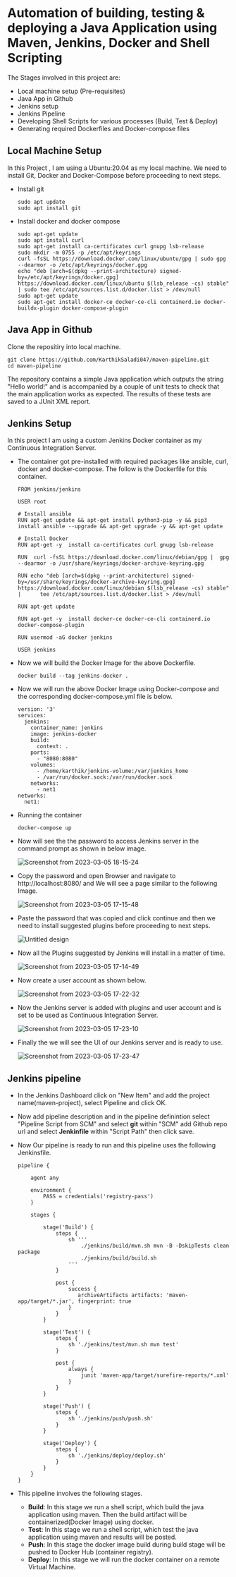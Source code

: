 # Automation of building, testing & deploying a Java Application using Maven, Jenkins, Docker and Shell Scripting

The Stages involved in this project are:
- Local machine setup (Pre-requisites)
- Java App in Github
- Jenkins setup
- Jenkins Pipeline
- Developing Shell Scripts for various processes (Build, Test & Deploy)
- Generating required Dockerfiles and Docker-compose files

## Local Machine Setup

  In this Project , I am using a Ubuntu:20.04 as my local machine. We need to install Git, Docker and Docker-Compose before proceeding to next steps.

  - Install git
    ```
    sudo apt update
    sudo apt install git
    ```
  - Install docker and docker compose
    ```
    sudo apt-get update
    sudo apt install curl
    sudo apt-get install ca-certificates curl gnupg lsb-release
    sudo mkdir -m 0755 -p /etc/apt/keyrings
    curl -fsSL https://download.docker.com/linux/ubuntu/gpg | sudo gpg --dearmor -o /etc/apt/keyrings/docker.gpg
    echo "deb [arch=$(dpkg --print-architecture) signed-by=/etc/apt/keyrings/docker.gpg] https://download.docker.com/linux/ubuntu $(lsb_release -cs) stable" | sudo tee /etc/apt/sources.list.d/docker.list > /dev/null
    sudo apt-get update
    sudo apt-get install docker-ce docker-ce-cli containerd.io docker-buildx-plugin docker-compose-plugin
    ```

## Java App in Github

  Clone the repositiry into local machine.
  ```
  git clone https://github.com/KarthikSaladi047/maven-pipeline.git
  cd maven-pipeline
  ```

  The repository contains a simple Java application which outputs the string "Hello world!" and is accompanied by a couple of unit tests to check that the main application works as expected. The results of these tests are saved to a JUnit XML report.

## Jenkins Setup

In this project I am using a custom Jenkins Docker container as my Continuous Integration Server.

- The container got pre-installed with required packages like ansible, curl, docker and docker-compose. The follow is the Dockerfile for this container.

  ```
  FROM jenkins/jenkins

  USER root

  # Install ansible
  RUN apt-get update && apt-get install python3-pip -y && pip3 install ansible --upgrade && apt-get upgrade -y && apt-get update

  # Install Docker
  RUN apt-get -y  install ca-certificates curl gnupg lsb-release

  RUN  curl -fsSL https://download.docker.com/linux/debian/gpg |  gpg --dearmor -o /usr/share/keyrings/docker-archive-keyring.gpg

  RUN echo "deb [arch=$(dpkg --print-architecture) signed-by=/usr/share/keyrings/docker-archive-keyring.gpg] https://download.docker.com/linux/debian $(lsb_release -cs) stable" |      tee /etc/apt/sources.list.d/docker.list > /dev/null

  RUN apt-get update

  RUN apt-get -y  install docker-ce docker-ce-cli containerd.io docker-compose-plugin

  RUN usermod -aG docker jenkins

  USER jenkins
  ```
- Now we will build the Docker Image for the above Dockerfile.

  ```
  docker build --tag jenkins-docker .
  ```

- Now we will run the above Docker Image using Docker-compose and the corresponding docker-compose.yml file is below.

  ```
  version: '3'
  services:
    jenkins:
      container_name: jenkins 
      image: jenkins-docker
      build:
        context: . 
      ports:
        - "8080:8080"
      volumes:
        - /home/karthik/jenkins-volume:/var/jenkins_home
        - /var/run/docker.sock:/var/run/docker.sock
      networks:
        - net1
  networks:
    net1:
  ```

- Running the container

  ```
  docker-compose up 
  ```
- Now will see the the password to access Jenkins server in the command prompt as shown in below image.

  ![Screenshot from 2023-03-05 18-15-24](https://user-images.githubusercontent.com/105864615/222961392-d22279f8-d209-4d6b-b879-feba4d65f6e6.png)

- Copy the password and open Browser and navigate to http://localhost:8080/ and We will see a page similar to the following Image.

  ![Screenshot from 2023-03-05 17-15-48](https://user-images.githubusercontent.com/105864615/222960463-192e80ce-40be-443d-af76-1a06878e49ee.png)

- Paste the password that was copied and click continue and then we need to install suggested plugins before proceeding to next steps.
 
  ![Untitled design](https://user-images.githubusercontent.com/105864615/222960800-b8e55b98-789c-4bc5-905d-16af98c4c8a3.jpg)

- Now all the Plugins suggested by Jenkins will install in a matter of time.

  ![Screenshot from 2023-03-05 17-14-49](https://user-images.githubusercontent.com/105864615/222960452-7175a729-9986-46dd-8bf3-5d6c4d371382.png)

- Now create a user account as shown below.

  ![Screenshot from 2023-03-05 17-22-32](https://user-images.githubusercontent.com/105864615/222960348-c5b56932-ed0a-4f94-90dd-2ae054b042c0.png)

- Now the Jenkins server is added with plugins and user account and is set to be used as Continuous Integration Server.

  ![Screenshot from 2023-03-05 17-23-10](https://user-images.githubusercontent.com/105864615/222960359-b46dfc0d-5312-4145-8bd5-b48596a235d5.png)

- Finally the we will see the UI of our Jenkins server and is ready to use.

  ![Screenshot from 2023-03-05 17-23-47](https://user-images.githubusercontent.com/105864615/222960384-0226cb3a-0c66-4cf2-987a-763c1d5e1403.png)
  
## Jenkins pipeline

- In the Jenkins Dashboard click on "New Item" and add the project name(maven-project), select Pipeline and click OK.

- Now add pipeline description and in the pipeline definintion select "Pipeline Script from SCM" and select **git** within "SCM" add Github repo url and select **Jenkinfile** within "Script Path" then click save.

- Now Our pipeline is ready to run and this pipeline uses the following Jenkinsfile.

  ```
  pipeline {

      agent any

      environment {
          PASS = credentials('registry-pass') 
      }

      stages {

          stage('Build') {
              steps {
                  sh '''
                      ./jenkins/build/mvn.sh mvn -B -DskipTests clean package
                      ./jenkins/build/build.sh
                  '''
              }

              post {
                  success {
                     archiveArtifacts artifacts: 'maven-app/target/*.jar', fingerprint: true
                  }
              }
          }

          stage('Test') {
              steps {
                  sh './jenkins/test/mvn.sh mvn test'
              }

              post {
                  always {
                      junit 'maven-app/target/surefire-reports/*.xml'
                  }
              }
          }

          stage('Push') {
              steps {
                  sh './jenkins/push/push.sh'
              }
          }

          stage('Deploy') {
              steps {
                  sh './jenkins/deploy/deploy.sh'
              }
          }
      }
  }
  ```
- This pipeline involves the following stages.
  - **Build**: In this stage we run a shell script, which build the java application using maven. Then the build artifact will be containerized(Docker Image) using docker.
  - **Test**: In this stage we run a shell script, which test the java application using maven and results will be posted.
  - **Push**: In this stage the docker image build during build stage will be pushed to Docker Hub (container registry).
  - **Deploy**: In this stage we will run the docker container on a remote Virtual Machine.
